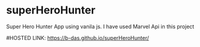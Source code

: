 # superHeroHunter
Super Hero Hunter App using vanila js.
I have used Marvel Api in this project


#HOSTED LINK: 
https://b-das.github.io/superHeroHunter/
